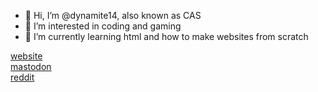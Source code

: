 - 👋 Hi, I’m @dynamite14, also known as CAS
- 👀 I’m interested in coding and gaming
- 🌱 I’m currently learning html and how to make websites from scratch

<a href="https://www.act25.com" target="_blank">website</a><br>
<a rel="me" href="https://mastodon.social/@casx" target="_blank">mastodon</a><br>
<a href="https://www.reddit.com/user/cas-14" target="_blank">reddit</a><br>

